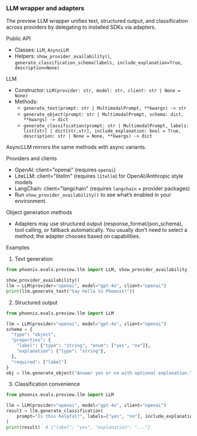 ### LLM wrapper and adapters

The preview LLM wrapper unifies text, structured output, and classification across providers by delegating to installed SDKs via adapters.

Public API
- Classes: `LLM`, `AsyncLLM`
- Helpers: `show_provider_availability()`, `generate_classification_schema(labels, include_explanation=True, description=None)`

LLM
- Constructor: `LLM(provider: str, model: str, client: str | None = None)`
- Methods:
  - `generate_text(prompt: str | MultimodalPrompt, **kwargs) -> str`
  - `generate_object(prompt: str | MultimodalPrompt, schema: dict, **kwargs) -> dict`
  - `generate_classification(prompt: str | MultimodalPrompt, labels: list[str] | dict[str,str], include_explanation: bool = True, description: str | None = None, **kwargs) -> dict`

AsyncLLM mirrors the same methods with async variants.

Providers and clients
- OpenAI: client="openai" (requires `openai`)
- LiteLLM: client="litellm" (requires `litellm`) for OpenAI/Anthropic style models
- LangChain: client="langchain" (requires `langchain` + provider packages)
- Run `show_provider_availability()` to see what’s enabled in your environment.

Object generation methods
- Adapters may use structured output (response_format/json_schema), tool calling, or fallback automatically. You usually don’t need to select a method; the adapter chooses based on capabilities.

Examples
1) Text generation
```python
from phoenix.evals.preview.llm import LLM, show_provider_availability

show_provider_availability()
llm = LLM(provider="openai", model="gpt-4o", client="openai")
print(llm.generate_text("Say hello to Phoenix!"))
```

2) Structured output
```python
from phoenix.evals.preview.llm import LLM

llm = LLM(provider="openai", model="gpt-4o", client="openai")
schema = {
  "type": "object",
  "properties": {
    "label": {"type": "string", "enum": ["yes", "no"]},
    "explanation": {"type": "string"},
  },
  "required": ["label"]
}
obj = llm.generate_object("Answer yes or no with optional explanation.", schema)
```

3) Classification convenience
```python
from phoenix.evals.preview.llm import LLM

llm = LLM(provider="openai", model="gpt-4o", client="openai")
result = llm.generate_classification(
    prompt="Is this helpful?", labels=["yes", "no"], include_explanation=True
)
print(result)  # {"label": "yes", "explanation": "..."}
```

